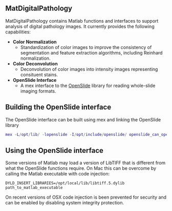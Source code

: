 ## MatDigitalPathology
MatDigitalPathology contains Matlab functions and interfaces to support analysis of digital pathology images. It currently provides the following capabilities:

+ __Color Normalization__
  + Standardization of color images to improve the consistency of segmentation and feature extraction algorithms, including Reinhard normalization.
+ __Color Deconvolution__
  + Deconvolution of color images into intensity images representing consituent stains.
+ __OpenSlide Interface__
  + A mex interface to the [OpenSlide](http://openslide.org/) library for reading whole-slide imaging formats.
  
## Building the OpenSlide interface
The OpenSlide interface can be built using mex and linking the OpenSlide library  
```matlab
mex -L/opt/lib/ -lopenslide -I/opt/include/openslide/ openslide_can_open.C
```

## Using the OpenSlide interface
Some versions of Matlab may load a version of LibTIFF that is different from what the OpenSlide functions require. On Mac this can be overcome by calling the Matlab executable with code injection:

```
DYLD_INSERT_LIBRARIES=/opt/local/lib/libtiff.5.dylib path_to_matlab_executable
```

On recent versions of OSX code injection is been prevented for security and can be enabled by disabling system integrity protection.
